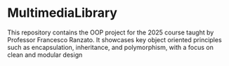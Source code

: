 # MultimediaLibrary
This repository contains the OOP project for the 2025 course taught by Professor Francesco Ranzato. It showcases key object oriented principles such as encapsulation, inheritance, and polymorphism, with a focus on clean and modular design
